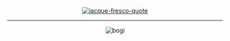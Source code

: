 <div align="center">
 <a href="#"><img src="https://i.ibb.co/GJpwRB1/jacque-fresco-quote.jpg" alt="jacque-fresco-quote" border="0"></a>
</div>

<hr>

<div align="center">
<p><img align="center" src="https://github-readme-stats.vercel.app/api/top-langs?username=bogom1l&show_icons=true&theme=cobalt&locale=en&layout=compact" alt="bogi" /></p>
</div>
